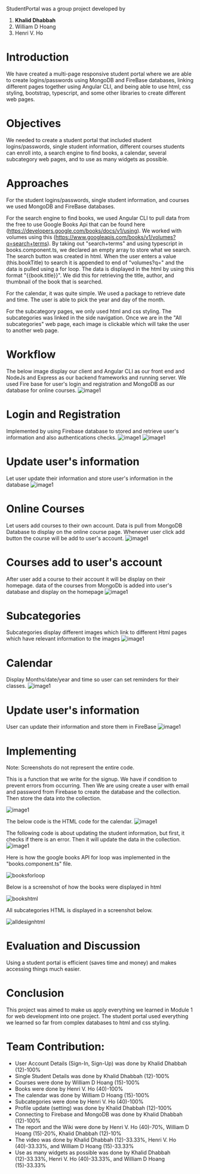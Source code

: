 StudentPortal was a group project developed by 
1.	**Khalid Dhabbah**
2.	William D Hoang
3.	Henri V. Ho


# Introduction

We have created a multi-page responsive student portal where we are able to create logins/passwords using MongoDB and FireBase databases, linking different pages together using Angular CLI, and being able to use html, css styling, bootstrap, typescript, and some other libraries to create different web pages. 

# Objectives

We needed to create a student portal that included student logins/passwords, single student information, different courses students can enroll into, a search engine to find books, a calendar, several subcategory web pages, and to use as many widgets as possible.

# Approaches

For the student logins/passwords, single student information, and courses we used MongoDB and FireBase databases.

For the search engine to find books, we used Angular CLI to pull data from the free to use Google Books Api that can be found here (https://developers.google.com/books/docs/v1/using). We worked with volumes using this (https://www.googleapis.com/books/v1/volumes?q=search+terms). By taking out "search+terms" and using typescript in books.component.ts, we declared an empty array to store what we search. The search button was created in html. When the user enters a value (this.bookTitle) to search it is appended to end of "volumes?q=" and the data is pulled using a for loop. The data is displayed in the html by using this format "{{book.title}}". We did this for retrieving the title, author, and thumbnail of the book that is searched.

For the calendar, it was quite simple. We used a package to retrieve date and time. The user is able to pick the year and day of the month.

For the subcategory pages, we only used html and css styling. The subcategories was linked in the side navigation. Once we are in the "All subcategories" web page, each image is clickable which will take the user to another web page. 

# Workflow
The below image display our client and Angular CLI as our front end and NodeJs and Express as our backend frameworks and running server. We used Fire base for user's login and registration and MongoDB as our database for online courses.
![image1](https://raw.githubusercontent.com/Consolefun/Lab1_Web_Development/master/Documentation/Capture.PNG)

# Login and Registration
Implemented by using Firebase database to stored and retrieve user's information and also authentications checks.
![image1](https://raw.githubusercontent.com/Consolefun/Lab1_Web_Development/master/Documentation/output/1.PNG)
![image1](https://raw.githubusercontent.com/Consolefun/Lab1_Web_Development/master/Documentation/output/2.PNG)
# Update user's information
Let user update their information and store user's information in the database
![image1](https://raw.githubusercontent.com/Consolefun/Lab1_Web_Development/master/Documentation/output/3.PNG)
# Online Courses
Let users add courses to their own account. Data is pull from MongoDB Database to display on the online course page. Whenever user click add button the course will be add to user's account.
![image1](https://raw.githubusercontent.com/Consolefun/Lab1_Web_Development/master/Documentation/output/4.PNG)
# Courses add to user's account
After user add a course to their account it will be display on their homepage. data of the courses from MongoDb is added into user's database and display on the homepage
![image1](https://raw.githubusercontent.com/Consolefun/Lab1_Web_Development/master/Documentation/output/5.PNG)
# Subcategories
Subcategories display different images which link to different Html pages which have relevant information to the images
![image1](https://raw.githubusercontent.com/Consolefun/Lab1_Web_Development/master/Documentation/output/6.PNG)
# Calendar
Display Months/date/year and time so user can set reminders for their classes.
![image1](https://raw.githubusercontent.com/Consolefun/Lab1_Web_Development/master/Documentation/output/7.PNG)
# Update user's information
User can update their information and store them in FireBase
![image1](https://raw.githubusercontent.com/Consolefun/Lab1_Web_Development/master/Documentation/output/8.PNG)


# Implementing

Note: Screenshots do not represent the entire code. 

This is a function that we write for the signup. We have if condition to prevent errors from occurring. Then We are using create a user with email and password from Firebase to create the database and the collection. Then store the data into the collection.

![image1](https://raw.githubusercontent.com/Consolefun/Lab1_Web_Development/master/Documentation/output/code1.PNG)

The below code is the HTML code for the calendar.
![image1](https://raw.githubusercontent.com/Consolefun/Lab1_Web_Development/master/Documentation/output/code2.PNG)

The following code is about updating the student information, but first, it checks if there is an error. Then it will update the data in the collection.
![image1](https://raw.githubusercontent.com/Consolefun/Lab1_Web_Development/master/Documentation/output/code3.PNG)


Here is how the google books API for loop was implemented in the "books.component.ts" file.

![booksforloop](https://user-images.githubusercontent.com/46879948/66644840-8b62ee00-ebe7-11e9-9330-f24d9c9a1b50.png)

Below is a screenshot of how the books were displayed in html 

![bookshtml](https://user-images.githubusercontent.com/46879948/66644933-d3821080-ebe7-11e9-865e-c6e83ad7459b.png)

 All subcategories HTML is displayed in a screenshot below.

![alldesignhtml](https://user-images.githubusercontent.com/46879948/66646116-dcc0ac80-ebea-11e9-9e03-b194cd32617a.png)

# Evaluation and Discussion

Using a student portal is efficient (saves time and money) and makes accessing things much easier.

# Conclusion

This project was aimed to make us apply everything we learned in Module 1 for web development into one project. The student portal used everything we learned so far from complex databases to html and css styling.




# Team Contribution:

- User Account Details (Sign-In, Sign-Up) was done by Khalid Dhabbah (12)-100%
- Single Student Details was done by Khalid Dhabbah (12)-100%
- Courses were done by William D Hoang (15)-100%
- Books were done by Henri V. Ho (40)-100%
- The calendar was done by William D Hoang (15)-100%
- Subcategories were done by Henri V. Ho (40)-100%
- Profile update (setting) was done by Khalid Dhabbah (12)-100%
- Connecting to Firebase and MongoDB was done by Khalid Dhabbah (12)-100%
- The report and the Wiki were done by Henri V. Ho (40)-70%, William D Hoang (15)-20%, Khalid Dhabbah (12)-10%
- The video was done by Khalid Dhabbah (12)-33.33%, Henri V. Ho (40)-33.33%, and William D Hoang (15)-33.33%
- Use as many widgets as possible was done by Khalid Dhabbah (12)-33.33%, Henri V. Ho (40)-33.33%, and William D Hoang (15)-33.33%




